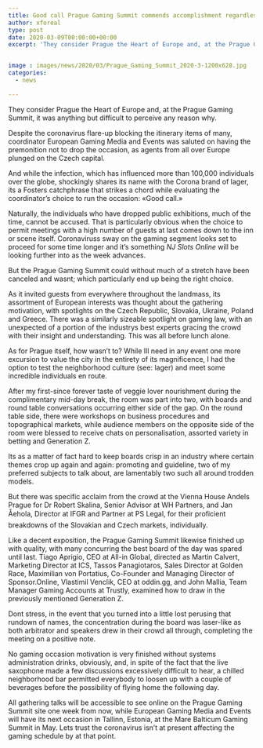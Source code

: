 ```yaml
---
title: Good call Prague Gaming Summit commends accomplishment regardless of coronavirus worries
author: xforeal 
type: post
date: 2020-03-09T00:00:00+00:00
excerpt: 'They consider Prague the Heart of Europe and, at the Prague Gaming Summit, it was anything but difficult to see why '


image : images/news/2020/03/Prague_Gaming_Summit_2020-3-1200x628.jpg
categories:
  - news

---
```

They consider Prague the Heart of Europe and, at the Prague Gaming Summit, it was anything but difficult to perceive any reason why. 

Despite the coronavirus flare-up blocking the itinerary items of many, coordinator European Gaming Media and Events was saluted on having the premonition not to drop the occasion, as agents from all over Europe plunged on the Czech capital. 

And while the infection, which has influenced more than 100,000 individuals over the globe, shockingly shares its name with the Corona brand of lager, its a Fosters catchphrase that strikes a chord while evaluating the coordinator&#8217;s choice to run the occasion: &#171;Good call.&#187; 

Naturally, the individuals who have dropped public exhibitions, much of the time, cannot be accused. That is particularly obvious when the choice to permit meetings with a high number of guests at last comes down to the inn or scene itself. Coronaviruss sway on the gaming segment looks set to proceed for some time longer and it&#8217;s something _NJ Slots Online_ will be looking further into as the week advances. 

But the Prague Gaming Summit could without much of a stretch have been canceled and wasnt; which particularly end up being the right choice. 

As it invited guests from everywhere throughout the landmass, its assortment of European interests was thought about the gathering motivation, with spotlights on the Czech Republic, Slovakia, Ukraine, Poland and Greece. There was a similarly sizeable spotlight on gaming law, with an unexpected of a portion of the industrys best experts gracing the crowd with their insight and understanding. This was all before lunch alone. 

As for Prague itself, how wasn&#8217;t to? While Ill need in any event one more excursion to value the city in the entirety of its magnificence, I had the option to test the neighborhood culture (see: lager) and meet some incredible individuals en route. 

After my first-since forever taste of veggie lover nourishment during the complimentary mid-day break, the room was part into two, with boards and round table conversations occurring either side of the gap. On the round table side, there were workshops on business procedures and topographical markets, while audience members on the opposite side of the room were blessed to receive chats on personalisation, assorted variety in betting and Generation Z. 

Its as a matter of fact hard to keep boards crisp in an industry where certain themes crop up again and again: promoting and guideline, two of my preferred subjects to talk about, are lamentably two such all around trodden models. 

But there was specific acclaim from the crowd at the Vienna House Andels Prague for Dr Robert Skalina, Senior Advisor at WH Partners, and Jan Åehola, Director at IFGR and Partner at PS Legal, for their proficient breakdowns of the Slovakian and Czech markets, individually. 

Like a decent exposition, the Prague Gaming Summit likewise finished up with quality, with many concurring the best board of the day was spared until last. Tiago Aprigio, CEO at All-in Global, directed as Martin Calvert, Marketing Director at ICS, Tassos Panagiotaros, Sales Director at Golden Race, Maximilian von Portatius, Co-Founder and Managing Director of Sponsor.Online, Vlastimil Venclik, CEO at oddin.gg, and John Mallia, Team Manager Gaming Accounts at Trustly, examined how to draw in the previously mentioned Generation Z. 

Dont stress, in the event that you turned into a little lost perusing that rundown of names, the concentration during the board was laser-like as both arbitrator and speakers drew in their crowd all through, completing the meeting on a positive note. 

No gaming occasion motivation is very finished without systems administration drinks, obviously, and, in spite of the fact that the live saxophone made a few discussions excessively difficult to hear, a chilled neighborhood bar permitted everybody to loosen up with a couple of beverages before the possibility of flying home the following day. 

All gathering talks will be accessible to see online on the Prague Gaming Summit site one week from now, while European Gaming Media and Events will have its next occasion in Tallinn, Estonia, at the Mare Balticum Gaming Summit in May. Lets trust the coronavirus isn&#8217;t at present affecting the gaming schedule by at that point.